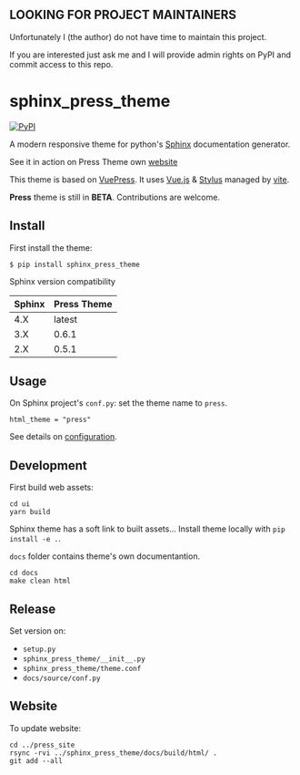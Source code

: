 ## LOOKING FOR PROJECT MAINTAINERS

Unfortunately I (the author) do not have time to maintain this project.

If you are interested just ask me and I will provide admin rights on PyPI and commit access to this repo.

# sphinx_press_theme


[![PyPI](https://img.shields.io/pypi/v/sphinx_press_theme.svg)](https://pypi.python.org/pypi/sphinx_press_theme)


A modern responsive theme for python's [Sphinx](http://www.sphinx-doc.org) documentation generator.

See it in action on Press Theme own [website](https://schettino72.github.io/sphinx_press_site/)


This theme is based on [VuePress](https://vuepress.vuejs.org/).
It uses [Vue.js](https://vuejs.org/) & [Stylus](http://stylus-lang.com/) managed by
[vite](http://vitejs.dev/).



**Press** theme is still in **BETA**.
Contributions are welcome.

## Install

First install the theme:

```
$ pip install sphinx_press_theme
```

Sphinx version compatibility

|Sphinx |Press Theme|
|-------|-----------|
|4.X    | latest    |
|3.X    | 0.6.1     |
|2.X    | 0.5.1     |


## Usage

On Sphinx project's ``conf.py``: set the theme name to ``press``.

```
html_theme = "press"
```

See details on [configuration](https://schettino72.github.io/sphinx_press_site/configuration.html).


## Development

First build web assets:

```
cd ui
yarn build
```

Sphinx theme has a soft link to built assets...
Install theme locally with `pip install -e .`.

`docs` folder contains theme's own documentantion.

```
cd docs
make clean html
```

## Release

Set version on:

- `setup.py`
- `sphinx_press_theme/__init__.py`
- `sphinx_press_theme/theme.conf`
- `docs/source/conf.py`


## Website

To update website:

```
cd ../press_site
rsync -rvi ../sphinx_press_theme/docs/build/html/ .
git add --all
```

